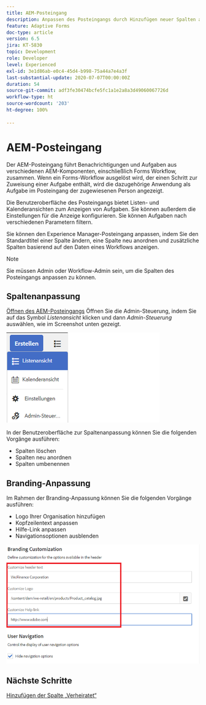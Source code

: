 ```yaml
---
title: AEM-Posteingang
description: Anpassen des Posteingangs durch Hinzufügen neuer Spalten auf Basis von Workflow-Daten
feature: Adaptive Forms
doc-type: article
version: 6.5
jira: KT-5830
topic: Development
role: Developer
level: Experienced
exl-id: 3e1d86ab-e0c4-45d4-b998-75a44a7e4a3f
last-substantial-update: 2020-07-07T00:00:00Z
duration: 54
source-git-commit: adf3fe30474bcfe5fc1a1e2a8a3d49060067726d
workflow-type: ht
source-wordcount: '203'
ht-degree: 100%

---
```


# AEM-Posteingang

Der AEM-Posteingang führt Benachrichtigungen und Aufgaben aus verschiedenen AEM-Komponenten, einschließlich Forms Workflow, zusammen. Wenn ein Forms-Workflow ausgelöst wird, der einen Schritt zur Zuweisung einer Aufgabe enthält, wird die dazugehörige Anwendung als Aufgabe im Posteingang der zugewiesenen Person angezeigt.

Die Benutzeroberfläche des Posteingangs bietet Listen- und Kalenderansichten zum Anzeigen von Aufgaben. Sie können außerdem die Einstellungen für die Anzeige konfigurieren. Sie können Aufgaben nach verschiedenen Parametern filtern.

Sie können den Experience Manager-Posteingang anpassen, indem Sie den Standardtitel einer Spalte ändern, eine Spalte neu anordnen und zusätzliche Spalten basierend auf den Daten eines Workflows anzeigen.

>[!NOTE]
>
>Sie müssen Admin oder Workflow-Admin sein, um die Spalten des Posteingangs anpassen zu können.

## Spaltenanpassung

[Öffnen des AEM-Posteingangs](http://localhost:4502/aem/inbox)
Öffnen Sie die Admin-Steuerung, indem Sie auf das Symbol _Listenansicht_ klicken und dann _Admin-Steuerung_ auswählen, wie im Screenshot unten gezeigt.

![Admin-Kontrolle](assets/open-customization.png)

In der Benutzeroberfläche zur Spaltenanpassung können Sie die folgenden Vorgänge ausführen:

* Spalten löschen
* Spalten neu anordnen
* Spalten umbenennen

## Branding-Anpassung

Im Rahmen der Branding-Anpassung können Sie die folgenden Vorgänge ausführen:

* Logo Ihrer Organisation hinzufügen
* Kopfzeilentext anpassen
* Hilfe-Link anpassen
* Navigationsoptionen ausblenden

![Branding für den Posteingang](assets/branding-customization.PNG)

## Nächste Schritte

[Hinzufügen der Spalte „Verheiratet“](./add-married-column.md)
